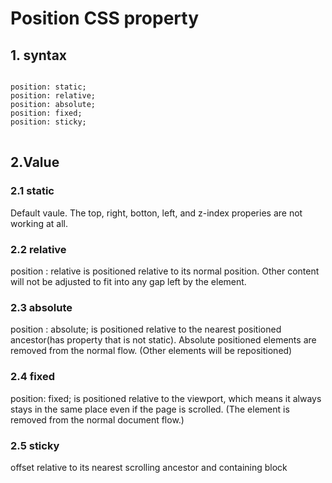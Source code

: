 # Position CSS property
## 1. syntax
<pre>
<code>
position: static;
position: relative;
position: absolute;
position: fixed;
position: sticky;
</code>
</pre>

## 2.Value
### 2.1 static
Default vaule. The top, right, botton, left, and z-index properies are not working at all.

### 2.2 relative
position : relative is positioned relative to its normal position. Other content will not be adjusted to fit into any gap left by the element.

### 2.3 absolute
position : absolute; is positioned relative to the nearest positioned ancestor(has property that is not static). Absolute positioned elements are removed from the normal flow. 
(Other elements will be repositioned)

### 2.4 fixed
position: fixed; is positioned relative to the viewport, which means it always stays in the same place even if the page is scrolled.
(The element is removed from the normal document flow.)

### 2.5 sticky
offset relative to its nearest scrolling ancestor and containing block

